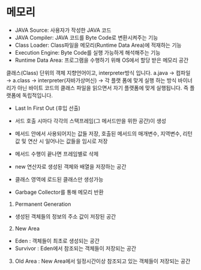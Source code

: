 # 메모리

- JAVA Source: 사용자가 작성한 JAVA 코드
- JAVA Compiler: JAVA 코드를 Byte Code로 변환시켜주는 기능
- Class Loader: Class파일을 메모리(Runtime Data Area)에 적재하는 기능
- Execution Engine: Byte Code를 실행 가능하게 해석해주는 기능
- Runtime Data Area: 프로그램을 수행하기 위해 OS에서 할당 받은 메모리 공간

클래스(Class) 단위의 객체 지향언어이고, interpreter방식 입니다.
a.java → 컴파일 → a.class → interpreter(자바가상머신) → 각 플랫 폼에 맞게 실행 하는 방식 
바이너리가 아닌 바이트 코드의 클래스 파일을 읽으면서 자기 플랫폼에 맞게 실행됩니다. 즉 플랫폼에 독립적입니다.
 
- Last In First Out (후입 선출)
- 서드 호출 시마다 각각의 스택프레임(그 메서드만을 위한 공간)이 생성
- 메서드 안에서 사용되어지는 값들 저장, 호출된 메서드의 매개변수, 지역변수, 리턴 값 및 연산 시 일어나는 값들을 임시로 저장
- 메서드 수행이 끝나면 프레임별로 삭제
 
- new 연산자로 생성된 객체와 배열을 저장하는 공간
- 클래스 영역에 로드된 클래스만 생성가능
- Garbage Collector를 통해 메모리 반환

1. Permanent Generation
- 생성된 객체들의 정보의 주소 값이 저장된 공간

2. New Area
- Eden : 객체들이 최초로 생성되는 공간
- Survivor : Eden에서 참조되는 객체들이 저장되는 공간

3. Old Area : New Area에서 일정시간이상 참조되고 있는 객체들이 저장되는 공간
